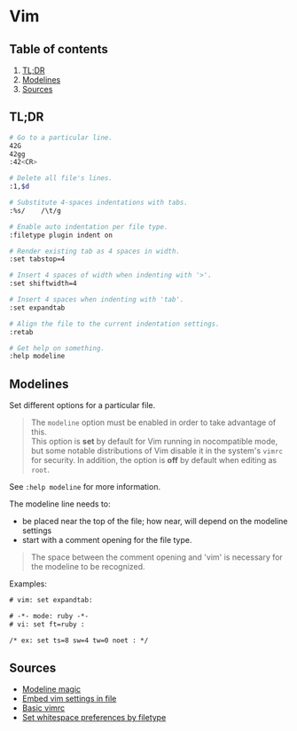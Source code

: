 # Vim

## Table of contents <!-- omit in toc -->

1. [TL;DR](#tldr)
1. [Modelines](#modelines)
1. [Sources](#sources)

## TL;DR

```sh
# Go to a particular line.
42G
42gg
:42<CR>

# Delete all file's lines.
:1,$d

# Substitute 4-spaces indentations with tabs.
:%s/    /\t/g

# Enable auto indentation per file type.
:filetype plugin indent on

# Render existing tab as 4 spaces in width.
:set tabstop=4

# Insert 4 spaces of width when indenting with '>'.
:set shiftwidth=4

# Insert 4 spaces when indenting with 'tab'.
:set expandtab

# Align the file to the current indentation settings.
:retab

# Get help on something.
:help modeline
```

## Modelines

Set different options for a particular file.

> The `modeline` option must be enabled in order to take advantage of this.  
> This option is **set** by default for Vim running in nocompatible mode, but some notable distributions of Vim disable it in the system's `vimrc` for security. In addition, the option is **off** by default when editing as `root`.

See `:help modeline` for more information.

The modeline line needs to:

- be placed near the top of the file; how near, will depend on the modeline settings
- start with a comment opening for the file type.

> The space between the comment opening and 'vim' is necessary for the modeline to be recognized.

Examples:

```txt
# vim: set expandtab:

# -*- mode: ruby -*-
# vi: set ft=ruby :

/* ex: set ts=8 sw=4 tw=0 noet : */
```

## Sources

- [Modeline magic]
- [Embed vim settings in file]
- [Basic vimrc]
- [Set whitespace preferences by filetype]

<!--
  References
  -->

<!-- Others -->
[basic vimrc]: https://github.com/amix/vimrc/blob/master/vimrcs/basic.vim
[embed vim settings in file]: https://stackoverflow.com/questions/3958416/embed-vim-settings-in-file#3958516
[modeline magic]: https://vim.fandom.com/wiki/Modeline_magic
[set whitespace preferences by filetype]: https://stackoverflow.com/questions/1562633/setting-vim-whitespace-preferences-by-filetype#1563552
